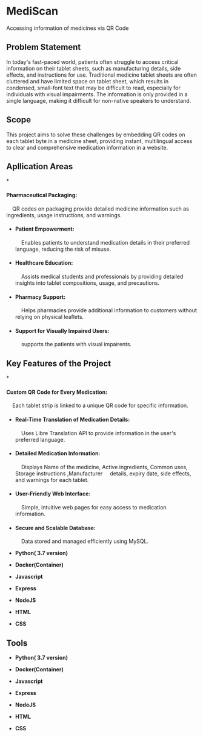 # <h1>MediScan</h1>
Accessing information of medicines via QR Code

<h2>Problem Statement</h2>
In today's fast-paced world, patients often struggle to access critical information on their tablet sheets, such as manufacturing details, side effects, and instructions for use. Traditional medicine tablet sheets are often cluttered and have limited space on tablet sheet, which results in condensed, small-font text that may be difficult to read, especially for individuals with visual impairments. The information is only provided in a single language, making it difficult for non-native speakers  to understand.</p> 

<h2>Scope</h2>
   This project aims to solve these challenges by embedding QR codes on each tablet byte in a medicine sheet, providing instant, multilingual access to clear and comprehensive medication information in a website.

<h2>Apllication Areas</h2>
   * <h4>Pharmaceutical Packaging:</h4>
         &nbsp &nbsp QR codes on packaging provide detailed medicine  information such as ingredients, usage instructions, 
     and warnings.

   * <h4>Patient Empowerment:</h4>
       &nbsp &nbsp Enables patients to understand medication details in their preferred language, reducing the risk of 
     misuse.

   * <h4>Healthcare Education:</h4>
       &nbsp &nbsp Assists medical students and professionals by providing detailed insights into tablet compositions, 
     usage, and precautions.

   * <h4>Pharmacy Support:</h4>
       &nbsp &nbsp Helps pharmacies provide additional information to customers without relying on physical leaflets.

   * <h4>Support for Visually Impaired Users:</h4>
       &nbsp &nbsp supports the patients with visual impairents.
<h2>Key Features of the Project</h2>
   * <h4>Custom QR Code for Every Medication:</h4>
         &nbsp &nbsp  Each tablet strip is linked to a unique QR code for specific information.

   * <h4>Real-Time Translation of Medication Details:</h4>
         &nbsp &nbsp Uses Libre Translation API to provide information in the user's preferred language.

   * <h4>Detailed Medication Information:</h4>
         &nbsp &nbsp Displays Name of the medicine, Active ingredients, Common uses, Storage instructions ,Manufacturer                                     
          &nbsp &nbsp  details, expiry date, side effects, and warnings for each tablet. 

   * <h4>User-Friendly Web Interface:</h4>
          &nbsp &nbsp Simple, intuitive web pages for easy access to medication information.

   * <h4>Secure and Scalable Database:</h4>
          &nbsp &nbsp  Data stored and managed efficiently using MySQL.
<ul>
<li><p><b>Python( 3.7 version)</b></p></li>
<li><p><b>Docker(Container)</b></p></li>
<li><p><b>Javascript</b></p></li>
<li><p><b>Express</b></p></li>
<li><p><b>NodeJS</b></p></li>
<li><p><b>HTML</b></p></li>
<li><p><b>CSS</b></p></li>
</ul>
<h2>Tools</h2>
<ul>
<li><p><b>Python( 3.7 version)</b></p></li>
<li><p><b>Docker(Container)</b></p></li>
<li><p><b>Javascript</b></p></li>
<li><p><b>Express</b></p></li>
<li><p><b>NodeJS</b></p></li>
<li><p><b>HTML</b></p></li>
<li><p><b>CSS</b></p></li>
</ul>


